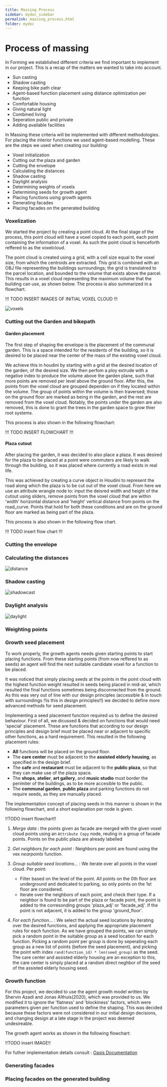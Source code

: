 ```yaml
---
title: Massing Process
sidebar: mydoc_sidebar
permalink: massing_process.html
folder: mydoc
---
```


# Process of massing
In Forming we established different criteria we find important to implement in our project. This is a recap of the matters we wanted to take into account. 

- Sun casting
- Shadow casting
- Keeping bike path clear
- Agent-based function placement using distance optimization per function
- Comfortable housing
- Giving natural light 
- Combined living
- Seperation public and private
- Adding available facilities 

In Massing these criteria will be implemented with different methodologies. For placing the interior functions we used agent-based modelling. These are the steps we used when creating our building:
- Voxel initialization
- Cutting out the plaza and garden
- Cutting the envelope
- Calculating the distances
- Shadow casting
- Daylight analysis
- Determining weights of voxels
- Determining seeds for growth agent
- Placing functions using growth agents
- Generating facades
- Placing facades on the generated building


### Voxelization

 
 We started the project by creating a point cloud. At the final stage of the process, this point cloud will have a voxel copied to each point, each point containing the information of a voxel. As such the point cloud is henceforth reffered to as the voxelcloud.

 The point cloud is created using a grid, with a cell size equal to the voxel size, from which the centroids are extracted. This grid is combined with an OBJ file representing the buildings surroundings; the grid is translatred to the parcel location, and bounded to the volume that exists above the parcel. This results in a voxel cloud representing the maximum volume that the building can use, as shown below. The process is also summarized in a flowchart.

 !!! TODO INSERT IMAGES OF INITIAL VOXEL CLOUD !!!

 <!--- This is the flowchart: -->
![voxels](../images/voxels.jpg) 

### Cutting out the Garden and bikepath

#### Garden placement

The first step of shaping the envelope is the placement of the communal garden. This is a space intended for the residents of the building, so it is desired to be placed near the center of the mass of the existing voxel cloud. 

We achieve this in houdini by starting with a grid at the desired location of the garden, of the desired size. We then perfom a ploy extrude with a negative index to produce the volume above the garden plane, such that more points are removed per level above the ground floor. After this, the points from the voxel cloud are grouped dependen on if they located within the volume. The group of points within the volume is then traversed; those on the ground floor are marked as being in the garden, and the rest are removed from the voxel cloud. Notably, the points under the garden are also removed, this is done to grant the trees in the garden space to grow thier root systems. 

This process is also shown in the following flowchart:

!!!  TODO INSERT FLOWCHART !!!

#### Plaza cutout

After placing the garden, it was decided to also place a plaza. It was desired for the plaza to be placed at a point were commuters are likely to walk through the building, so it was placed where currently a road exists in real life.

This was achieved by creating a curve object in Houdini to represent the road along which the plaza is to be cut out of the voxel cloud. From here we use an attribute wrangle node to: input the deisred width and height  of the cutout using sliders, remove points from the voxel cloud that are within 'width' horizontal distance  and 'height' vertical  distance from points on the road_curve. Points that hold for both these conditions and are on the ground floor are marked as being part of the plaza. 

This process is also shown in the following flow chart. 

!!! TODO insert flow chart !!!

### Cutting the envelope
### Calculating the distances
![distance](../images/distance.jpg)
### Shadow casting
![shadowcast](../images/shadowcast.jpg)
### Daylight analysis
![daylight](../images/daylight.jpg)

### Weighting points

### Growth seed placement

To work properly, the growth agents needs given starting points to start placing functions. From these starting points (from now reffered to as seeds) an agent will find the next suitable candidate voxel for a function to be placed.

It was noticed that simply placing seeds at the points in the point cloud with the highest function weight resulted in seeds being placed in mid-air, which resulted the final functions sometimes being disconnected from the ground. As this was very out of line with our design principles (accessible & in touch with surroundings !!is this in design principles!!) we decided to define more advanced methods for seed placement.

Implementing a seed placement function required us to define the desired behaviour. First of all, we dicussed & decided on functions that would need 'special' placement. These are functions that according to our design principles and design brief must be placed near or adjacent to specific other functions, as a hard requirement. This resulted in the following placement rules:
- **All** functions will be placed on the ground floor.
- The **care center** must be adjacent to the **assisted elderly housing**, as specified in the design brief.
- The **cafe** and **restaurant** must be adjacent to the **public plaza**, so that they can make use of the plaza space.
- The **shops**, **atelier**, **art gallery**, and **music studio** must border the perimiter of the buildings, as to be more accesible to the public.
- The **communal garden**, **public plaza** and parking functions do not require seeds, as they are manually placed.

The implementation concept of placing seeds in this manner is shown in the following flowchart, and a short explanation per node is given.

!!TODO insert flowchart!!

1. *Merge data* : the points given as facade are merged with the given voxel cloud points using an `Attribute Copy` node, reuling in a group of facade points. Points on the public plaza are already labelled

2. *Get neighbors for each point* : Neighbors per point are found using the vex *nearpoints* function.

3. *Group suitable seed locations...* : We iterate over all points in the voxel cloud. Per point:
	- Filter based on the level of the point. All points on the 0th floor are underground and dedicated to parking, so only points on the 1st floor are considered.
	- Iterate over the neighbors of each point, and check their type. If a neighbor is found to be part of the plaza or facade point, the point is added to the corresonding groups 'plaza_adj' or 'facade_adj'. If the point is not adjacent, it is added to the group 'ground_floor'.
4. *For each function...* : We select the actual seed locations by iterating over the desired functions, and applying the appropriate placement rules for each function. As we have grouped the points, we can simply pick a random point in the suitable group as a seed location for each function. Picking a random point per group is done by seperating each group as a new list of points (before the seed placement), and picking the point with index `rand(function_id) * len(seed_group)` as the seed. The care center and assisted elderly housing are an exception to this, the care center is simply placed at a random direct neghbor of the seed of the assisted elderly housing seed.


### Growth function
For this project, we decided to use the agent growth model written by Shervin Azadi and Jonas Althuis(2020), which was provided to us. We modified it to ignore the 'flatness' and 'blockiness' factors, which were parameters given per function used to define the shaping. This was decided because these factors were not considered in our initial design decisions, and changing design at a late stage in the project was deemed undesireable.

The growth agent works as shown in the following flowchart:

!!TODO insert IMAGE!!

For futher implementation details consult : [Oasis Documentation](https://github.com/Pirouz-Nourian/Spatial_Computing_Design_Studio19) 


### Generating facades

### Placing facades on the generated building